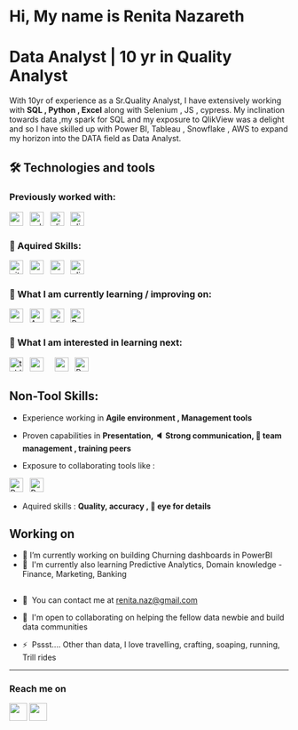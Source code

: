 # Hi, My name is Renita Nazareth
 

# Data Analyst | 10 yr in Quality Analyst 


With 10yr of experience as a Sr.Quality Analyst, I have extensively working with **SQL , Python , Excel** along with Selenium , JS , cypress. My inclination towards data ,my spark for SQL and my exposure to QlikView was a delight and so I have skilled up with  Power BI, Tableau , Snowflake , AWS to expand my horizon into the  DATA field as Data Analyst. 


## 🛠  Technologies and tools

### Previously worked with:
<a href="https://www.python.org/" target="_blank" rel="noreferrer">
<img src="https://img.shields.io/badge/python-282C34?logo=python" alt="py logo" title="py" height="25" /></a>
&nbsp;
<a href="https://www.selenium.dev" target="_blank" rel="noreferrer">
<img src="https://img.shields.io/badge/selenium-282C34?logo=selenium" alt="selenium logo" title="selenium" height="25" /></a>
&nbsp;
<a href="https://www.qlik.com/us/products/qlikview" target="_blank" rel="noreferrer">
<img src="https://img.shields.io/badge/qlik-282C34?logo=qlik" alt="qlik logo" title="qlik" height="25" /></a>
&nbsp;
<a href="https://www.qlik.com/us/products/qlikview" target="_blank" rel="noreferrer">
<img src="https://img.shields.io/badge/MSSQL-black?logo=Microsoft%20SQL%20Server&logoColor=red" alt="qlik logo" title="qlik" height="25" /></a>
&nbsp;

### 📖  Aquired Skills:
<a href="https://git-scm.com/" target="_blank" rel="noreferrer">
<img src="https://img.shields.io/badge/git-282C34?logo=git" alt="git logo" title="git" height="25" /></a>
&nbsp;
<a href="https://www.mysql.com/" target="_blank" rel="noreferrer">
  <img src="https://img.shields.io/badge/mysql-282C34?logo=mysql" alt="my SQL logo" title="mysql" height="25" /></a>
&nbsp;
<a href="https://www.python.org/" target="_blank" rel="noreferrer">
<img src="https://img.shields.io/badge/snowflake-282C34?logo=snowflake" alt="snowflake logo" title="snowflake" height="25" /></a>
&nbsp;
<a href="https://www.matillion.com/" target="_blank" rel="noreferrer">
<img src="https://img.shields.io/badge/matillion-black?logo=matillion&logoColor=%232a9df4" alt="qlik logo" title="qlik" height="25" /></a>
&nbsp; 

### 📖  What I am currently learning / improving on:

<a href="https://powerbi.microsoft.com/en-in/" target="_blank" rel="noreferrer">
<img src="https://img.shields.io/badge/powerbi-282C34?logo=powerbi" alt="powerbi logo" title="powerbi" height="25" /></a>
&nbsp;
<a href="https://azure.microsoft.com/en-in" target="_blank" rel="noreferrer">
<img src="https://img.shields.io/badge/microsoftazure-282C34?logo=microsoftazure" alt="Azure logo" title="Azure" height="25" /></a>
&nbsp;
<a href="https://www.qlik.com/us/products/qlikview" target="_blank" rel="noreferrer">
<img src="https://img.shields.io/badge/qlik-282C34?logo=qlik" alt="qlik logo" title="qlik" height="25" /></a>
&nbsp; 
<a href="https://www.r-project.org/about.html" target="_blank" rel="noreferrer">
<img src="https://img.shields.io/badge/microsoftexcel-282C34?logo=microsoftexcel&labelColor=%23217346" alt="R logo" title="R" height="25" /></a>
&nbsp;

### 👾   What I am interested in learning next:
<a href="https://www.tableau.com/" target="_blank" rel="noreferrer">
<img src="https://img.shields.io/badge/tableau-282C34?logo=tableau" alt="tableau logo" title="tableau" height="25" /></a>
&nbsp;

<a href="https://pandas.pydata.org/" target="_blank" rel="noreferrer">
<img src="https://img.shields.io/badge/pandas-282C34?logo=pandas" alt="pandas logo" title="pandas" height="25" /></a>
&nbsp;
<a href="https://numpy.org/" target="_blank" rel="noreferrer" 
<img src="https://img.shields.io/badge/numpy-282C34?logo=numpy" alt="numpy logo" title="numpy" height="25" /></a>
&nbsp;
<a href="https://aws.amazon.com/?nc2=h_lg" target="_blank" rel="noreferrer">
<img src="https://img.shields.io/badge/amazonaws-282C34?logo=amazonaws" alt="amazonaws logo" title="amazonaws" height="25" /></a>
&nbsp;

<a href="https://www.microsoft.com/en-in/microsoft-365/excel" target="_blank" rel="noreferrer">
<img src="https://img.shields.io/badge/r-282C34?logo=r" alt="R logo" title="R" height="25" /></a>
&nbsp;



## Non-Tool Skills: 
-  Experience working in **Agile environment , Management tools**
-  Proven capabilities in **Presentation, 🔈 Strong communication, 👥 team management , training peers**
-  Exposure to collaborating tools like :
  
   <a href="https://www.microsoft.com/en-in/microsoft-365/excel" target="_blank" rel="noreferrer">
<img src="https://img.shields.io/badge/JIRA-black?logo=Jira&logoColor=%232a9df4" alt="R logo" title="R" height="25" /></a>
&nbsp;
 <a href="https://www.microsoft.com/en-in/microsoft-365/excel" target="_blank" rel="noreferrer">
<img src="https://img.shields.io/badge/confluence-black?logo=confluence&logoColor=%232a9df4" alt="R logo" title="R" height="25" /></a>
&nbsp;

-  Aquired skills : **Quality, accuracy , 🧐 eye for details**

## Working on
* 🔭 I’m currently working on building Churning dashboards in PowerBI
* 🧠  I'm currently also learning Predictive Analytics, Domain knowledge - Finance, Marketing, Banking


## 
* 💬  You can contact me at [renita.naz@gmail.com](mailto:renita.naz@gmail.com)
* 🤝  I'm open to collaborating on helping the fellow data newbie and build data communities
  
* ⚡  Pssst.... Other than data, I love travelling, crafting, soaping, running, Trill rides



-------------------------------------------  
### Reach me on

<p align="left"> <a href="https://www.github.com/renitanaz" target="_blank" rel="noreferrer"><img src="https://raw.githubusercontent.com/danielcranney/readme-generator/main/public/icons/socials/github.svg" width="32" height="32" /></a> <a href="https://www.linkedin.com/in/renita-nazareth-16aba590/" target="_blank" rel="noreferrer"><img src="https://raw.githubusercontent.com/danielcranney/readme-generator/main/public/icons/socials/linkedin.svg" width="32" height="32" /></a></p>

